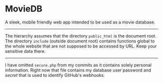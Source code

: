 # MovieDB
A sleek, mobile friendly web app intended to be used as a movie database.

---

The hierarchy assumes that the directory `public_html` is the document root. The directory `include` (outside document root) contains functions global to the whole website that are not supposed to be accessed by URL. Keep your sensitive data there.

---

I have omitted `secure.php` from my commits as it contains solely personal information. Right now that file contains my database user password and *secret* that is used to identify GitHub's webhooks.
